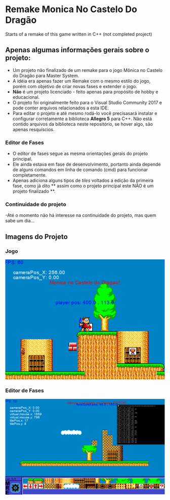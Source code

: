 # Remake Monica No Castelo Do Dragão
Starts of a remake of this game written in C++ (not completed project)

## Apenas algumas informações gerais sobre o projeto:

- Um projeto não finalizado de um remake para o jogo Mônica no Castelo do Dragão para Master System.
- A idéia era apenas fazer um Remake com o mesmo estilo do jogo, porém com objetivo de criar novas fases e extender o jogo.
- **Não** é um projeto licenciado - feito apenas para propósito de hobby e educacional.
- O projeto foi originalmente feito para o Visual Studio Community 2017 e pode conter arquivos relacionados a esta IDE.
- Para  editar o projeto e até mesmo rodá-lo você precisasará instalar e configurar corretamente a biblioteca **Allegro 5** para C++. Não está contido arquivos da biblioteca neste repositório, se hover algo, são apenas resquíscios.

### Editor de Fases

- O editor de fases segue as mesma orientações gerais do projeto principal.
- Ele ainda estava em fase de desenvolvimento, portanto ainda depende de alguns comandos em linha de comando (cmd) para funcionar completamente.
- Apenas adiciona alguns tipos de *tiles* voltados a edição da primeira fase, como já dito ** assim como o projeto principal este NÃO é um projeto finalizado **.

### Continuidade do projeto
-Até o momento não há interesse na continuidade do projeto, mas quem sabe um dia... 

## Imagens do Projeto
### Jogo
![imagem do jogo](jogo.JPG)
### Editor de Fases
![imagem do editor de fases](editor.JPG)
